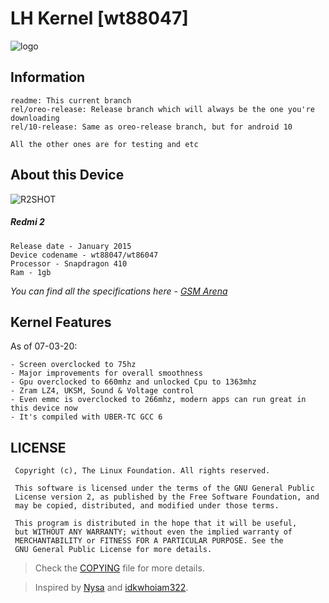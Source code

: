 # LH Kernel [wt88047]

![logo](https://i.imgur.com/wsE8KeE.png)

## Information
```
readme: This current branch
rel/oreo-release: Release branch which will always be the one you're downloading
rel/10-release: Same as oreo-release branch, but for android 10

All the other ones are for testing and etc
```

## About this Device
![R2SHOT](https://i.imgur.com/xB9DHIi.png)

##### Redmi 2
```
Release date - January 2015
Device codename - wt88047/wt86047
Processor - Snapdragon 410
Ram - 1gb
```
*You can find all the specifications here - [GSM Arena](https://www.gsmarena.com/xiaomi_redmi_2-6884.php)*

## Kernel Features
As of 07-03-20:
```
- Screen overclocked to 75hz
- Major improvements for overall smoothness
- Gpu overclocked to 660mhz and unlocked Cpu to 1363mhz
- Zram LZ4, UKSM, Sound & Voltage control
- Even emmc is overclocked to 266mhz, modern apps can run great in this device now
- It's compiled with UBER-TC GCC 6
```

## LICENSE
```
 Copyright (c), The Linux Foundation. All rights reserved.
 
 This software is licensed under the terms of the GNU General Public
 License version 2, as published by the Free Software Foundation, and
 may be copied, distributed, and modified under those terms.
 
 This program is distributed in the hope that it will be useful,
 but WITHOUT ANY WARRANTY; without even the implied warranty of
 MERCHANTABILITY or FITNESS FOR A PARTICULAR PURPOSE. See the
 GNU General Public License for more details.
```
> Check the [COPYING](https://github.com/LuanHalaiko/LH-Kernel-wt88047/blob/rel/oreo-release/COPYING) file for more details.

> Inspired by [Nysa](https://github.com/nysascape/kernel_xiaomi_acrux/blob/readme/README.md) and [idkwhoiam322](https://github.com/whoknowswhoiam/weebmsm8998-pie/blob/README/README.md).